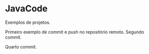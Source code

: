 # JavaCode
Exemplos de projetos.

Primeiro exemplo de commit e push no repositório remoto.
Segundo commit.

Quarto commit.
